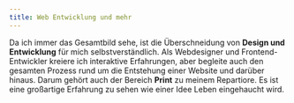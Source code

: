 ```yaml
---
title: Web Entwicklung und mehr
---
```

Da ich immer das Gesamtbild sehe, ist die Überschneidung von **Design und Entwicklung** für mich selbstverständlich. Als Webdesigner und Frontend-Entwickler kreiere ich interaktive Erfahrungen, aber begleite auch den gesamten Prozess rund um die Entstehung einer Website und darüber hinaus. Darum gehört auch der Bereich **Print** zu meinem Repartiore. Es ist eine großartige Erfahrung zu sehen wie einer Idee Leben eingehaucht wird.